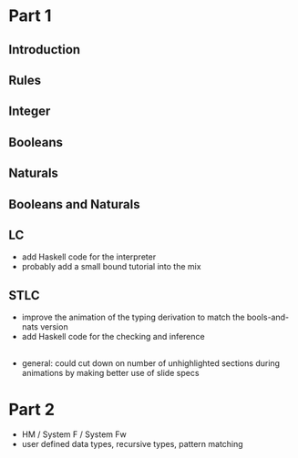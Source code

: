 
# Part 1
## Introduction
## Rules
## Integer
## Booleans
## Naturals
## Booleans and Naturals

## LC
- add Haskell code for the interpreter
- probably add a small bound tutorial into the mix

## STLC
- improve the animation of the typing derivation to match the bools-and-nats version
- add Haskell code for the checking and inference

##
- general: could cut down on number of unhighlighted sections during animations by making better use of slide specs

# Part 2
- HM / System F / System Fw
- user defined data types, recursive types, pattern matching

